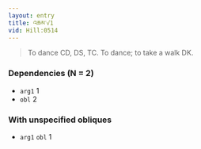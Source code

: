 ```yaml
---
layout: entry
title: འཆམ་√1
vid: Hill:0514
---
```

> To dance CD, DS, TC. To dance; to take a walk DK.
### Dependencies (N = 2)
* `arg1` 1
* `obl` 2


### With unspecified obliques
* `arg1` `obl` 1
